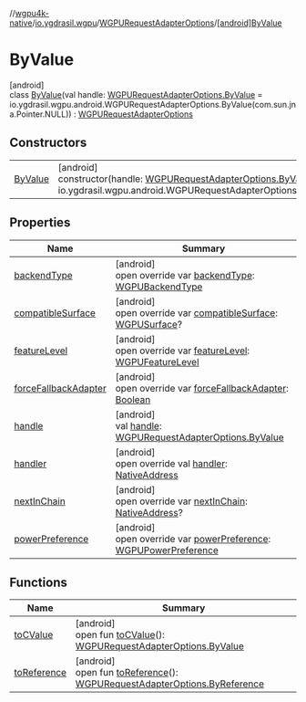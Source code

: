 //[wgpu4k-native](../../../../index.md)/[io.ygdrasil.wgpu](../../index.md)/[WGPURequestAdapterOptions](../index.md)/[[android]ByValue](index.md)

# ByValue

[android]\
class [ByValue](index.md)(val handle: [WGPURequestAdapterOptions.ByValue](../../../io.ygdrasil.wgpu.android/-w-g-p-u-request-adapter-options/-by-value/index.md) = io.ygdrasil.wgpu.android.WGPURequestAdapterOptions.ByValue(com.sun.jna.Pointer.NULL)) : [WGPURequestAdapterOptions](../index.md)

## Constructors

| | |
|---|---|
| [ByValue](-by-value.md) | [android]<br>constructor(handle: [WGPURequestAdapterOptions.ByValue](../../../io.ygdrasil.wgpu.android/-w-g-p-u-request-adapter-options/-by-value/index.md) = io.ygdrasil.wgpu.android.WGPURequestAdapterOptions.ByValue(com.sun.jna.Pointer.NULL)) |

## Properties

| Name | Summary |
|---|---|
| [backendType](backend-type.md) | [android]<br>open override var [backendType](backend-type.md): [WGPUBackendType](../../-w-g-p-u-backend-type/index.md) |
| [compatibleSurface](compatible-surface.md) | [android]<br>open override var [compatibleSurface](compatible-surface.md): [WGPUSurface](../../-w-g-p-u-surface/index.md)? |
| [featureLevel](feature-level.md) | [android]<br>open override var [featureLevel](feature-level.md): [WGPUFeatureLevel](../../-w-g-p-u-feature-level/index.md) |
| [forceFallbackAdapter](force-fallback-adapter.md) | [android]<br>open override var [forceFallbackAdapter](force-fallback-adapter.md): [Boolean](https://kotlinlang.org/api/core/kotlin-stdlib/kotlin/-boolean/index.html) |
| [handle](handle.md) | [android]<br>val [handle](handle.md): [WGPURequestAdapterOptions.ByValue](../../../io.ygdrasil.wgpu.android/-w-g-p-u-request-adapter-options/-by-value/index.md) |
| [handler](handler.md) | [android]<br>open override val [handler](handler.md): [NativeAddress](../../../ffi/-native-address/index.md) |
| [nextInChain](next-in-chain.md) | [android]<br>open override var [nextInChain](next-in-chain.md): [NativeAddress](../../../ffi/-native-address/index.md)? |
| [powerPreference](power-preference.md) | [android]<br>open override var [powerPreference](power-preference.md): [WGPUPowerPreference](../../-w-g-p-u-power-preference/index.md) |

## Functions

| Name | Summary |
|---|---|
| [toCValue](../[android]to-c-value.md) | [android]<br>open fun [toCValue](../[android]to-c-value.md)(): [WGPURequestAdapterOptions.ByValue](../../../io.ygdrasil.wgpu.android/-w-g-p-u-request-adapter-options/-by-value/index.md) |
| [toReference](../to-reference.md) | [android]<br>open fun [toReference](../to-reference.md)(): [WGPURequestAdapterOptions.ByReference](../../../io.ygdrasil.wgpu.android/-w-g-p-u-request-adapter-options/-by-reference/index.md) |